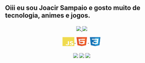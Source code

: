 ## Oiii eu sou Joacir Sampaio e gosto muito de tecnologia, animes e jogos.

###
<div align="center">
  <a href="https://github.com/JoacirSCN">
  <img height="180em" src="https://github-readme-stats.vercel.app/api?username=joacirscn&show_icons=true&theme=dark&include_all_commits=true&count_private=true"/>
  <img height="180em" src="https://github-readme-stats.vercel.app/api/top-langs/?username=joacirscn&layout=compact&langs_count=7&theme=dark"/>
</div>

<div align="center"><br>
  <img align="center" alt="joacir-Js" height="30" width="40" src="https://raw.githubusercontent.com/devicons/devicon/master/icons/javascript/javascript-plain.svg">
  <img align="center" alt="joacir-HTML" height="30" width="40" src="https://raw.githubusercontent.com/devicons/devicon/master/icons/html5/html5-original.svg">
  <img align="center" alt="joacir-CSS" height="30" width="40" src="https://raw.githubusercontent.com/devicons/devicon/master/icons/css3/css3-original.svg">
</div>

 ###
  
 <div align="center"> 
  <a href="https://www.instagram.com/joacir.sampaio/" target="_blank"><img src="https://img.shields.io/badge/-Instagram-%23E4405F?style=for-the-badge&logo=instagram&logoColor=white" target="_blank"></a>
  <a href = "mailto:joacirprog@gmail.com"><img src="https://img.shields.io/badge/-Gmail-%23333?style=for-the-badge&logo=gmail&logoColor=white" target="_blank"></a>
  <a href="https://www.linkedin.com/in/joacir-sampaio-coelho-neto/" target="_blank"><img src="https://img.shields.io/badge/-LinkedIn-%230077B5?style=for-the-badge&logo=linkedin&logoColor=white" target="_blank"></a> 
</div>

